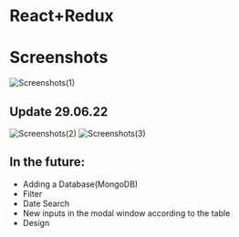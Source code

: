 # React+Redux

# Screenshots
![Screenshots(1)](https://user-images.githubusercontent.com/51622640/174816147-5f1628f7-4776-4403-ac0f-7ee68b30baed.png)


## Update 29.06.22

![Screenshots(2)](https://user-images.githubusercontent.com/51622640/176451581-98fe4bf1-f5b5-47d0-a7c1-2e7f1cd60f55.png)
![Screenshots(3)](https://user-images.githubusercontent.com/51622640/176451695-6be61f07-4979-4891-bd2c-30fab47fa1a2.png)





## In the future:
- Adding a Database(MongoDB)
- Filter
- Date Search
- New inputs in the modal window according to the table
- Design
